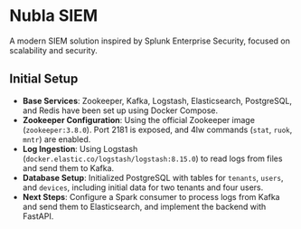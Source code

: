 # Nubla SIEM

A modern SIEM solution inspired by Splunk Enterprise Security, focused on scalability and security.

## Initial Setup

- **Base Services**: Zookeeper, Kafka, Logstash, Elasticsearch, PostgreSQL, and Redis have been set up using Docker Compose.
- **Zookeeper Configuration**: Using the official Zookeeper image (`zookeeper:3.8.0`). Port 2181 is exposed, and 4lw commands (`stat`, `ruok`, `mntr`) are enabled.
- **Log Ingestion**: Using Logstash (`docker.elastic.co/logstash/logstash:8.15.0`) to read logs from files and send them to Kafka.
- **Database Setup**: Initialized PostgreSQL with tables for `tenants`, `users`, and `devices`, including initial data for two tenants and four users.
- **Next Steps**: Configure a Spark consumer to process logs from Kafka and send them to Elasticsearch, and implement the backend with FastAPI.
